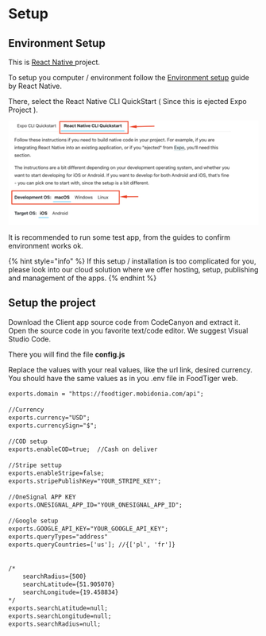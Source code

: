 # Setup

## Environment Setup

This is [React Native ](https://reactnative.dev/)project. 

To setup you computer / environment follow the [Environment setup](https://reactnative.dev/docs/environment-setup) guide by React Native.

There, select the React Native CLI QuickStart \( Since this is ejected Expo Project \).

![](../.gitbook/assets/rn_cli.png)

It is recommended to run some test app, from the guides to confirm environment works ok.

{% hint style="info" %}
If this setup / installation is too complicated for you, please look into our cloud solution where we offer hosting, setup, publishing and management of the apps.
{% endhint %}

## Setup the project

Download the Client app source code from CodeCanyon and extract it.   
Open the source code in you favorite text/code editor. We suggest Visual Studio Code. 

There you will find the file **config.js** 

Replace the values with your real values, like the url link, desired currency. You should have the same values as in you .env file in FoodTiger web. 

```text
exports.domain = "https://foodtiger.mobidonia.com/api";

//Currency
exports.currency="USD";
exports.currencySign="$";

//COD setup
exports.enableCOD=true;  //Cash on deliver

//Stripe settup
exports.enableStripe=false; 
exports.stripePublishKey="YOUR_STRIPE_KEY";

//OneSignal APP KEY
exports.ONESIGNAL_APP_ID="YOUR_ONESIGNAL_APP_ID";

//Google setup
exports.GOOGLE_API_KEY="YOUR_GOOGLE_API_KEY";
exports.queryTypes="address"
exports.queryCountries=['us']; //{['pl', 'fr']}


/*
    searchRadius={500}
    searchLatitude={51.905070}
    searchLongitude={19.458834}
*/
exports.searchLatitude=null;
exports.searchLongitude=null;
exports.searchRadius=null;
```




